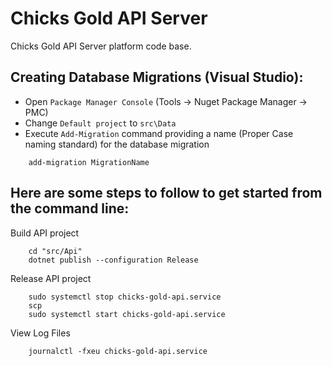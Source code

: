 # Chicks Gold API Server

Chicks Gold API Server platform code base.

## Creating Database Migrations (Visual Studio):

- Open `Package Manager Console` (Tools -> Nuget Package Manager -> PMC)
- Change `Default project` to `src\Data`
- Execute `Add-Migration` command providing a name (Proper Case naming standard) for the database migration
 
```
    add-migration MigrationName
```

## Here are some steps to follow to get started from the command line:

Build API project
```
    cd "src/Api"
    dotnet publish --configuration Release
```

Release API project
```
    sudo systemctl stop chicks-gold-api.service
    scp
    sudo systemctl start chicks-gold-api.service
```

View Log Files
```
    journalctl -fxeu chicks-gold-api.service
```
